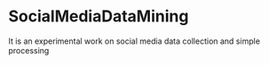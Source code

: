 # SocialMediaDataMining
It is an experimental work on social media data collection and simple processing 
